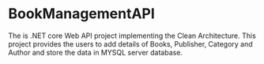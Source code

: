 # BookManagementAPI
The is .NET core Web API project implementing the Clean Architecture. This project provides the users to add details of Books, Publisher, Category and Author and store the data in MYSQL server database.
